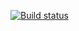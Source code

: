 

[![Build status](https://ci.appveyor.com/api/projects/status/g8gxd724sn705j93?svg=true)](https://ci.appveyor.com/project/SvetlanaGreenFox/ajs-homeworks-classes)
